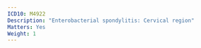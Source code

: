 ```yaml
---
ICD10: M4922
Description: "Enterobacterial spondylitis: Cervical region"
Matters: Yes
Weight: 1
---
```


